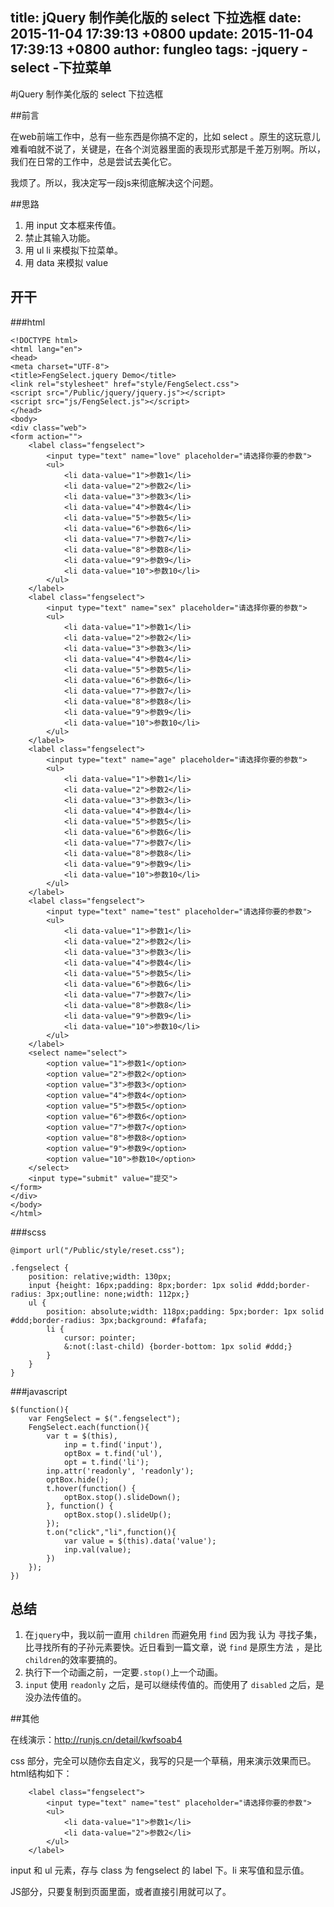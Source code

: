 title: jQuery 制作美化版的 select 下拉选框
date: 2015-11-04 17:39:13 +0800
update: 2015-11-04 17:39:13 +0800
author: fungleo
tags:
    -jquery
    -select
    -下拉菜单
---

#jQuery 制作美化版的 select 下拉选框

##前言

在web前端工作中，总有一些东西是你搞不定的，比如 select 。原生的这玩意儿难看咱就不说了，关键是，在各个浏览器里面的表现形式那是千差万别啊。所以，我们在日常的工作中，总是尝试去美化它。

我烦了。所以，我决定写一段js来彻底解决这个问题。

##思路

1. 用 input 文本框来传值。
2. 禁止其输入功能。
3. 用 ul li 来模拟下拉菜单。
4. 用 data 来模拟 value

## 开干

###html
```
<!DOCTYPE html>
<html lang="en">
<head>
<meta charset="UTF-8">
<title>FengSelect.jquery Demo</title>
<link rel="stylesheet" href="style/FengSelect.css">
<script src="/Public/jquery/jquery.js"></script>
<script src="js/FengSelect.js"></script>
</head>
<body>
<div class="web">
<form action="">
	<label class="fengselect">
		<input type="text" name="love" placeholder="请选择你要的参数">
		<ul>
			<li data-value="1">参数1</li>
			<li data-value="2">参数2</li>
			<li data-value="3">参数3</li>
			<li data-value="4">参数4</li>
			<li data-value="5">参数5</li>
			<li data-value="6">参数6</li>
			<li data-value="7">参数7</li>
			<li data-value="8">参数8</li>
			<li data-value="9">参数9</li>
			<li data-value="10">参数10</li>
		</ul>
	</label>
	<label class="fengselect">
		<input type="text" name="sex" placeholder="请选择你要的参数">
		<ul>
			<li data-value="1">参数1</li>
			<li data-value="2">参数2</li>
			<li data-value="3">参数3</li>
			<li data-value="4">参数4</li>
			<li data-value="5">参数5</li>
			<li data-value="6">参数6</li>
			<li data-value="7">参数7</li>
			<li data-value="8">参数8</li>
			<li data-value="9">参数9</li>
			<li data-value="10">参数10</li>
		</ul>
	</label>
	<label class="fengselect">
		<input type="text" name="age" placeholder="请选择你要的参数">
		<ul>
			<li data-value="1">参数1</li>
			<li data-value="2">参数2</li>
			<li data-value="3">参数3</li>
			<li data-value="4">参数4</li>
			<li data-value="5">参数5</li>
			<li data-value="6">参数6</li>
			<li data-value="7">参数7</li>
			<li data-value="8">参数8</li>
			<li data-value="9">参数9</li>
			<li data-value="10">参数10</li>
		</ul>
	</label>
	<label class="fengselect">
		<input type="text" name="test" placeholder="请选择你要的参数">
		<ul>
			<li data-value="1">参数1</li>
			<li data-value="2">参数2</li>
			<li data-value="3">参数3</li>
			<li data-value="4">参数4</li>
			<li data-value="5">参数5</li>
			<li data-value="6">参数6</li>
			<li data-value="7">参数7</li>
			<li data-value="8">参数8</li>
			<li data-value="9">参数9</li>
			<li data-value="10">参数10</li>
		</ul>
	</label>
	<select name="select">
		<option value="1">参数1</option>
		<option value="2">参数2</option>
		<option value="3">参数3</option>
		<option value="4">参数4</option>
		<option value="5">参数5</option>
		<option value="6">参数6</option>
		<option value="7">参数7</option>
		<option value="8">参数8</option>
		<option value="9">参数9</option>
		<option value="10">参数10</option>
	</select>
	<input type="submit" value="提交">
</form>
</div>
</body>
</html>
```

###scss

```
@import url("/Public/style/reset.css");

.fengselect {
	position: relative;width: 130px;
	input {height: 16px;padding: 8px;border: 1px solid #ddd;border-radius: 3px;outline: none;width: 112px;}
	ul {
		position: absolute;width: 118px;padding: 5px;border: 1px solid #ddd;border-radius: 3px;background: #fafafa;
		li {
			cursor: pointer;
			&:not(:last-child) {border-bottom: 1px solid #ddd;}
		}
	}
}
```

###javascript

```
$(function(){
	var FengSelect = $(".fengselect");
	FengSelect.each(function(){
		var t = $(this),
			inp = t.find('input'),
			optBox = t.find('ul'),
			opt = t.find('li');
		inp.attr('readonly', 'readonly');
		optBox.hide();
		t.hover(function() {
			optBox.stop().slideDown();
		}, function() {
			optBox.stop().slideUp();
		});
		t.on("click","li",function(){
			var value = $(this).data('value');
			inp.val(value);
		})
	});
})
```

## 总结

1. 在`jquery`中，我以前一直用 `children` 而避免用 `find` 因为我 认为 寻找子集，比寻找所有的子孙元素要快。近日看到一篇文章，说 `find` 是原生方法 ，是比`children`的效率要搞的。
2. 执行下一个动画之前，一定要`.stop()`上一个动画。
3. `input` 使用 `readonly` 之后，是可以继续传值的。而使用了 `disabled` 之后，是没办法传值的。

##其他

在线演示：http://runjs.cn/detail/kwfsoab4

css 部分，完全可以随你去自定义，我写的只是一个草稿，用来演示效果而已。
html结构如下：
```
	<label class="fengselect">
        <input type="text" name="test" placeholder="请选择你要的参数">
        <ul>
            <li data-value="1">参数1</li>
            <li data-value="2">参数2</li>
        </ul>
    </label>
```
input 和 ul 元素，存与 class 为 fengselect 的 label 下。li 来写值和显示值。

JS部分，只要复制到页面里面，或者直接引用就可以了。